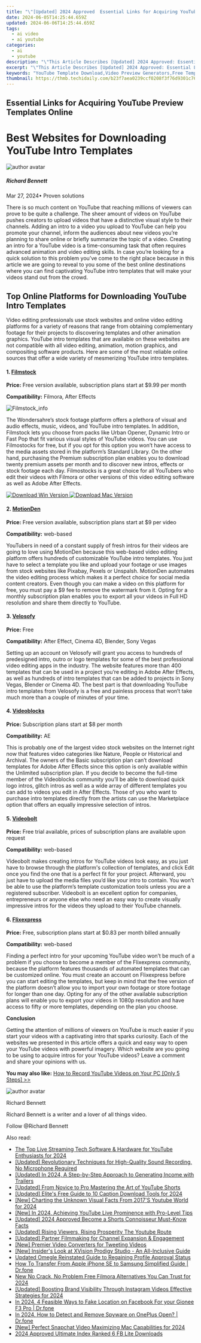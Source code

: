 ```yaml
---
title: "\"[Updated] 2024 Approved  Essential Links for Acquiring YouTube Preview Templates Online\""
date: 2024-06-05T14:25:44.659Z
updated: 2024-06-06T14:25:44.659Z
tags:
  - ai video
  - ai youtube
categories:
  - ai
  - youtube
description: "\"This Article Describes [Updated] 2024 Approved: Essential Links for Acquiring YouTube Preview Templates Online\""
excerpt: "\"This Article Describes [Updated] 2024 Approved: Essential Links for Acquiring YouTube Preview Templates Online\""
keywords: "YouTube Template Download,Video Preview Generators,Free TempLyrics,Preview Themes,Templating Tools,Screen Capture Formats,Online Media Editors"
thumbnail: https://thmb.techidaily.com/b23f7aea0239ccf0208f3f76d9301c76c818b9985a4f6edf3b35f62e51fa261d.jpg
---
```


## Essential Links for Acquiring YouTube Preview Templates Online

# Best Websites for Downloading YouTube Intro Templates

![author avatar](https://images.wondershare.com/filmora/article-images/richard-bennett.jpg)

##### Richard Bennett

 Mar 27, 2024• Proven solutions

There is so much content on YouTube that reaching millions of viewers can prove to be quite a challenge. The sheer amount of videos on YouTube pushes creators to upload videos that have a distinctive visual style to their channels. Adding an intro to a video you upload to YouTube can help you promote your channel, inform the audiences about new videos you’re planning to share online or briefly summarize the topic of a video. Creating an intro for a YouTube video is a time-consuming task that often requires advanced animation and video editing skills. In case you’re looking for a quick solution to this problem you’ve come to the right place because in this article we are going to reveal to you some of the best online destinations where you can find captivating YouTube intro templates that will make your videos stand out from the crowd.

## Top Online Platforms for Downloading YouTube Intro Templates

Video editing professionals use stock websites and online video editing platforms for a variety of reasons that range from obtaining complementary footage for their projects to discovering templates and other animation graphics. YouTube intro templates that are available on these websites are not compatible with all video editing, animation, motion graphics, and compositing software products. Here are some of the most reliable online sources that offer a wide variety of mesmerizing YouTube intro templates.

#### 1. [Filmstock](https://tools.techidaily.com/wondershare/filmora/download/)

**Price:** Free version available, subscription plans start at $9.99 per month

**Compatibility:** Filmora, After Effects

![Filmstock_info](https://images.wondershare.com/filmora/images/final-cut-pro/Filmstock_info.png)

The Wondersahre’s stock footage platform offers a plethora of visual and audio effects, music, videos, and YouTube intro templates. In addition, Filmstock lets you choose from packs like Urban Opener, Dynamic Intro or Fast Pop that fit various visual styles of YouTube videos. You can use Filmostocks for free, but if you opt for this option you won’t have access to the media assets stored in the platform’s Standard Library. On the other hand, purchasing the Premium subscription plan enables you to download twenty premium assets per month and to discover new intros, effects or stock footage each day. Filmostocks is a great choice for all YouTubers who edit their videos with Filmora or other versions of this video editing software as well as Adobe After Effects.

[![Download Win Version](https://images.wondershare.com/filmora/guide/download-btn-win.jpg) ](https://tools.techidaily.com/wondershare/filmora/download/) [![Download Mac Version](https://images.wondershare.com/filmora/guide/download-btn-mac.jpg) ](https://tools.techidaily.com/wondershare/filmora/download/)

#### 2. [MotionDen](https://motionden.com/video-maker/intro)

**Price:** Free version available, subscription plans start at $9 per video

**Compatibility:** web-based

YouTubers in need of a constant supply of fresh intros for their videos are going to love using MotionDen because this web-based video editing platform offers hundreds of customizable YouTube intro templates. You just have to select a template you like and upload your footage or use images from stock websites like Pixabay, Pexels or Unspalsh. MotionDen automates the video editing process which makes it a perfect choice for social media content creators. Even though you can make a video on this platform for free, you must pay a $9 fee to remove the watermark from it. Opting for a monthly subscription plan enables you to export all your videos in Full HD resolution and share them directly to YouTube.

#### 3. [Velosofy](https://www.velosofy.com/)

**Price:** Free

**Compatibility:** After Effect, Cinema 4D, Blender, Sony Vegas

Setting up an account on Velosofy will grant you access to hundreds of predesigned intro, outro or logo templates for some of the best professional video editing apps in the industry. The website features more than 400 templates that can be used in a project you’re editing in Adobe After Effects, as well as hundreds of intro templates that can be added to projects in Sony Vegas, Blender or Cinema 4D. The best part is that downloading YouTube intro templates from Velosofy is a free and painless process that won’t take much more than a couple of minutes of your time.

#### 4. [Videoblocks](https://www.videoblocks.com/collections/youtube-intros-outros)

**Price:** Subscription plans start at $8 per month

**Compatibility:** AE

This is probably one of the largest video stock websites on the Internet right now that features video categories like Nature, People or Historical and Archival. The owners of the Basic subscription plan can’t download templates for Adobe After Effects since this option is only available within the Unlimited subscription plan. If you decide to become the full-time member of the Videoblocks community you’ll be able to download quick logo intros, glitch intros as well as a wide array of different templates you can add to videos you edit in After Effects. Those of you who want to purchase intro templates directly from the artists can use the Marketplace option that offers an equally impressive selection of intros.

#### 5. [Videobolt](https://videobolt.net/welcome)

**Price:** Free trial available, prices of subscription plans are available upon request

**Compatibility:** web-based

Videobolt makes creating intros for YouTube videos look easy, as you just have to browse through the platform's collection of templates, and click Edit once you find the one that is a perfect fit for your project. Afterward, you just have to upload the media files you’d like your intro to contain. You won’t be able to use the platform’s template customization tools unless you are a registered subscriber. Videobolt is an excellent option for companies, entrepreneurs or anyone else who need an easy way to create visually impressive intros for the videos they upload to their YouTube channels.

#### 6. [Flixexpress](https://flixpress.com/AutomatedTemplates.aspx)

**Price:** Free, subscription plans start at $0.83 per month billed annually

**Compatibility:** web-based

Finding a perfect intro for your upcoming YouTube video won’t be much of a problem if you choose to become a member of the Flixexpress community, because the platform features thousands of automated templates that can be customized online. You must create an account on Flixexpress before you can start editing the templates, but keep in mind that the free version of the platform doesn’t allow you to import your own footage or store footage for longer than one day. Opting for any of the other available subscription plans will enable you to export your videos in 1080p resolution and have access to fifty or more templates, depending on the plan you choose.

**Conclusion**

Getting the attention of millions of viewers on YouTube is much easier if you start your videos with a captivating intro that sparks curiosity. Each of the websites we presented in this article offers a quick and easy way to open your YouTube videos with powerful imagery. Which website are you going to be using to acquire intros for your YouTube videos? Leave a comment and share your opinions with us.

**You may also like:** [How to Record YouTube Videos on Your PC \[Only 5 Steps\] >>](https://tools.techidaily.com/wondershare/filmora/download/)

![author avatar](https://images.wondershare.com/filmora/article-images/richard-bennett.jpg)

Richard Bennett

Richard Bennett is a writer and a lover of all things video.

Follow @Richard Bennett

<span class="atpl-alsoreadstyle">Also read:</span>
<div><ul>
<li><a href="https://facebook-video-share.techidaily.com/the-top-live-streaming-tech-software-and-hardware-for-youtube-enthusiasts-for-2024/"><u>The Top Live Streaming Tech  Software & Hardware for YouTube Enthusiasts for 2024</u></a></li>
<li><a href="https://facebook-video-share.techidaily.com/updated-revolutionary-techniques-for-high-quality-sound-recording-no-microphone-required/"><u>[Updated] Revolutionary Techniques for High-Quality Sound Recording, No Microphone Required</u></a></li>
<li><a href="https://facebook-video-share.techidaily.com/updated-in-2024-a-step-by-step-approach-to-generating-income-with-trailers/"><u>[Updated] In 2024, A Step-by-Step Approach to Generating Income with Trailers</u></a></li>
<li><a href="https://facebook-video-share.techidaily.com/updated-from-novice-to-pro-mastering-the-art-of-youtube-shorts/"><u>[Updated] From Novice to Pro  Mastering the Art of YouTube Shorts</u></a></li>
<li><a href="https://facebook-video-share.techidaily.com/updated-elites-free-guide-to-10-caption-download-tools-for-2024/"><u>[Updated] Elite's Free Guide to 10 Caption Download Tools for 2024</u></a></li>
<li><a href="https://facebook-video-share.techidaily.com/new-charting-the-unknown-visual-facts-from-2017s-youtube-world-for-2024/"><u>[New] Charting the Unknown  Visual Facts From 2017'S Youtube World for 2024</u></a></li>
<li><a href="https://facebook-video-share.techidaily.com/new-in-2024-achieving-youtube-live-prominence-with-pro-level-tips/"><u>[New] In 2024, Achieving YouTube Live Prominence with Pro-Level Tips</u></a></li>
<li><a href="https://facebook-video-share.techidaily.com/updated-2024-approved-become-a-shorts-connoisseur-must-know-facts/"><u>[Updated] 2024 Approved  Become a Shorts Connoisseur  Must-Know Facts</u></a></li>
<li><a href="https://facebook-video-share.techidaily.com/updated-rising-viewers-rising-prosperity-the-youtube-route/"><u>[Updated] Rising Viewers, Rising Prosperity  The Youtube Route</u></a></li>
<li><a href="https://facebook-video-share.techidaily.com/updated-partner-filmmaking-for-channel-expansion-and-engagement/"><u>[Updated] Partner Filmmaking for Channel Expansion & Engagement</u></a></li>
<li><a href="https://extra-guidance.techidaily.com/new-premier-video-converters-for-tweeting-videos/"><u>[New] Premier Video Converters for Tweeting Videos</u></a></li>
<li><a href="https://extra-guidance.techidaily.com/new-insiders-look-at-xvision-prodigy-studio-an-all-inclusive-guide/"><u>[New] Insider's Look at XVision Prodigy Studio - An All-Inclusive Guide</u></a></li>
<li><a href="https://sound-optimizing.techidaily.com/updated-omegle-reinstated-guide-to-regaining-profile-approval-status/"><u>Updated Omegle Reinstated Guide to Regaining Profile Approval Status</u></a></li>
<li><a href="https://iphone-transfer.techidaily.com/how-to-transfer-from-apple-iphone-se-to-samsung-simplified-guide-drfone-by-drfone-transfer-from-ios/"><u>How To Transfer From Apple iPhone SE to Samsung Simplified Guide | Dr.fone</u></a></li>
<li><a href="https://video-creation-software.techidaily.com/new-no-crack-no-problem-free-filmora-alternatives-you-can-trust-for-2024/"><u>New No Crack, No Problem Free Filmora Alternatives You Can Trust for 2024</u></a></li>
<li><a href="https://instagram-video-files.techidaily.com/updated-boosting-brand-visibility-through-instagram-videos-effective-strategies-for-2024/"><u>[Updated] Boosting Brand Visibility Through Instagram Videos  Effective Strategies for 2024</u></a></li>
<li><a href="https://location-social.techidaily.com/in-2024-4-feasible-ways-to-fake-location-on-facebook-for-your-gionee-f3-pro-drfone-by-drfone-virtual-android/"><u>In 2024, 4 Feasible Ways to Fake Location on Facebook For your Gionee F3 Pro | Dr.fone</u></a></li>
<li><a href="https://android-location-track.techidaily.com/in-2024-how-to-detect-and-remove-spyware-on-oneplus-open-drfone-by-drfone-virtual-android/"><u>In 2024, How to Detect and Remove Spyware on OnePlus Open? | Dr.fone</u></a></li>
<li><a href="https://snapchat-videos.techidaily.com/new-perfect-snapchat-video-maximizing-mac-capabilities-for-2024/"><u>[New] Perfect Snapchat Video  Maximizing Mac Capabilities for 2024</u></a></li>
<li><a href="https://facebook-video-content.techidaily.com/2024-approved-ultimate-index-ranked-6-fb-lite-downloads/"><u>2024 Approved  Ultimate Index  Ranked 6 FB Lite Downloads</u></a></li>
</ul></div>

<ins class="adsbygoogle"
      style="display:block"
      data-ad-client="ca-pub-7571918770474297"
      data-ad-slot="8358498916"
      data-ad-format="auto"
      data-full-width-responsive="true"></ins>